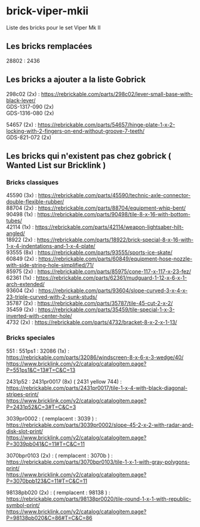 # brick-viper-mkii
Liste des bricks pour le set Viper Mk II

## Les bricks remplacées

28802 : 2436  

## Les bricks a ajouter a la liste Gobrick

298c02 (2x) : https://rebrickable.com/parts/298c02/lever-small-base-with-black-lever/  
GDS-1317-090 (2x)  
GDS-1316-080 (2x)  

54657 (2x) : https://rebrickable.com/parts/54657/hinge-plate-1-x-2-locking-with-2-fingers-on-end-without-groove-7-teeth/  
GDS-821-072 (2x)  

## Les bricks qui n'existent pas chez gobrick ( Wanted List sur Bricklink )

### Bricks classiques

45590 (3x) : https://rebrickable.com/parts/45590/technic-axle-connector-double-flexible-rubber/  
88704 (2x) : https://rebrickable.com/parts/88704/equipment-whip-bent/  
90498 (1x) : https://rebrickable.com/parts/90498/tile-8-x-16-with-bottom-tubes/  
42114 (1x) : https://rebrickable.com/parts/42114/weapon-lightsaber-hilt-angled/  
18922 (2x) : https://rebrickable.com/parts/18922/brick-special-8-x-16-with-1-x-4-indentations-and-1-x-4-plate/  
93555 (8x) : https://rebrickable.com/parts/93555/sports-ice-skate/  
60849 (2x) : https://rebrickable.com/parts/60849/equipment-hose-nozzle-with-side-string-hole-simplified/71/  
85975 (2x) : https://rebrickable.com/parts/85975/cone-117-x-117-x-23-fez/  
62361 (1x) : https://rebrickable.com/parts/62361/mudguard-1-12-x-6-x-1-arch-extended/  
93604 (2x) : https://rebrickable.com/parts/93604/slope-curved-3-x-4-x-23-triple-curved-with-2-sunk-studs/  
35787 (2x) : https://rebrickable.com/parts/35787/tile-45-cut-2-x-2/  
35459 (2x) : https://rebrickable.com/parts/35459/tile-special-1-x-3-inverted-with-center-hole/  
4732  (2x) : https://rebrickable.com/parts/4732/bracket-8-x-2-x-1-13/  

### Bricks speciales

551 : 551ps1 : 32086 (1x) :  
https://rebrickable.com/parts/32086/windscreen-8-x-6-x-3-wedge/40/  
https://www.bricklink.com/v2/catalog/catalogitem.page?P=551ps1&C=13#T=C&C=13  

2431p52 : 2431pr0017 (8x) ( 2431 yellow 744) : 
https://rebrickable.com/parts/2431pr0017/tile-1-x-4-with-black-diagonal-stripes-print/  
https://www.bricklink.com/v2/catalog/catalogitem.page?P=2431p52&C=3#T=C&C=3

3039pr0002 : ( remplacent : 3039 ) : 
https://rebrickable.com/parts/3039pr0002/slope-45-2-x-2-with-radar-and-disk-slot-print/  
https://www.bricklink.com/v2/catalog/catalogitem.page?P=3039pb041&C=11#T=C&C=11  

3070bpr0103 (2x) : ( remplacent : 3070b ) : 
https://rebrickable.com/parts/3070bpr0103/tile-1-x-1-with-gray-polygons-print/  
https://www.bricklink.com/v2/catalog/catalogitem.page?P=3070bpb123&C=11#T=C&C=11

98138pb020 (2x) : ( remplacent : 98138 ) : 
https://rebrickable.com/parts/98138pr0020/tile-round-1-x-1-with-republic-symbol-print/  
https://www.bricklink.com/v2/catalog/catalogitem.page?P=98138pb020&C=86#T=C&C=86
